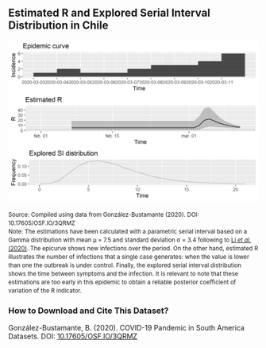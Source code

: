## Estimated R and Explored Serial Interval Distribution in Chile

[![Rho](https://raw.githubusercontent.com/bgonzalezbustamante/COVID-19-South-America/master/docs/images/20200311/20200311_Rho_CHL.png)](https://raw.githubusercontent.com/bgonzalezbustamante/COVID-19-South-America/master/docs/images/20200311/20200311_Rho_CHL.png)

<small>Source: Compiled using data from González-Bustamante (2020). DOI: 10.17605/OSF.IO/3QRMZ</small> <br />
<small>Note: The estimations have been calculated with a parametric serial interval based on a Gamma distribution with mean μ = 7.5 and standard deviation σ = 3.4 following to [Li *et al.* (2020)](https://www.nejm.org/doi/full/10.1056/NEJMoa2001316). The epicurve shows new infections over the period. On the other hand, estimated R illustrates the number of infections that a single case generates: when the value is lower than one the outbreak is under control. Finally, the explored serial interval distribution shows the time between symptoms and the infection. It is relevant to note that these estimations are too early in this epidemic to obtain a reliable posterior coefficient of variation of the R indicator.</small>

### How to Download and Cite This Dataset?

González-Bustamante, B. (2020). COVID-19 Pandemic in South America Datasets. DOI: [10.17605/OSF.IO/3QRMZ](http://doi.org/10.17605/OSF.IO/3QRMZ)
